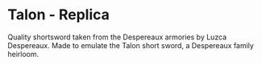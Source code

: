 # Talon - Replica

Quality shortsword taken from the Despereaux armories by Luzca Despereaux. Made to emulate the Talon short sword, a Despereaux family heirloom.

